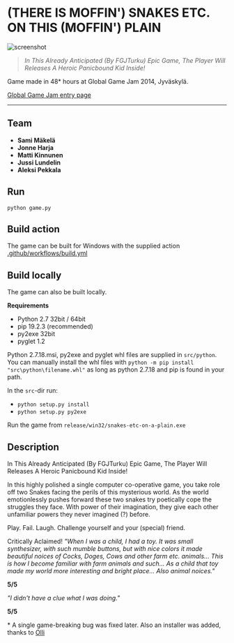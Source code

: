 # (THERE IS MOFFIN') SNAKES ETC. ON THIS (MOFFIN') PLAIN

![screenshot](https://github.com/httpsterio/snakes-etc-on-a-plain/blob/master/press/screenshot-intro.png?raw=true)

> _In This Already Anticipated (By FGJTurku) Epic Game, The Player Will Releases A Heroic Panicbound Kid Inside!_

Game made in 48* hours at Global Game Jam 2014, Jyväskylä.

[Global Game Jam entry page](https://v3.globalgamejam.org/2014/games/there-moffin-snakes-etc-moffin-plain-ex-kissat-ovat-mulkkuja-3)

---

## Team

* __Sami Mäkelä__
* __Jonne Harja__
* __Matti Kinnunen__
* __Jussi Lundelin__
* __Aleksi Pekkala__

## Run
`python game.py`

## Build action

The game can be built for Windows with the supplied action [.github/workflows/build.yml](.github/workflows/build.yml)


## Build locally

The game can also be built locally.

__Requirements__
- Python 2.7 32bit / 64bit
- pip 19.2.3 (recommended)
- py2exe 32bit
- pyglet 1.2

Python 2.7.18.msi, py2exe and pyglet whl files are supplied in ``src/python``. You can manually install the whl files with ``python -m pip install "src\python\filename.whl"`` as long as python 2.7.18 and pip is found in your path.

In the `src`-dir run:
 - `python setup.py install`
 - `python setup.py py2exe`

Run the game from `release/win32/snakes-etc-on-a-plain.exe`

## Description

In This Already Anticipated (By FGJTurku) Epic Game, The Player Will Releases A Heroic Panicbound Kid Inside!

In this highly polished a single computer co-operative game, you take role off two Snakes facing the perils of this mysterious world. As the world emotionlessly pushes forward these two snakes try poetically cope the struggles they face. With power of their imagination, they give each other unfamiliar powers they never imagined (?) before.

Play. Fail. Laugh. Challenge yourself and your (special) friend.


Critically Aclaimed!
_"When I was a child, I had a toy. It was small synthesizer, with such mumble buttons, but with nice colors it made beautiful noices of Cocks, Doges, Cows and other farm etc. animals... This is how I become familiar with farm animals and such... As a child that toy made my world more interesting and bright place... Also animal noices."_

__5/5__


_"I didn't have a clue what I was doing."_

__5/5__

\* A single game-breaking bug was fixed later. Also an installer was added, thanks to [Olli](https://github.com/gildean)
